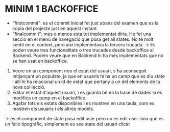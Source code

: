 # MINIM 1 BACKOFFICE
- "firstcommit": es el commit inicial fet just abans del examen que es la copia del projecte just en aquest instant.
- "finalcommit": mes o menos esta tot implementat diria. He fet una secció en el menú de navegació que posa get all states. No té molt sentit en el context, pero així implementava la tercera trucada. 
-> Es poden veure tres funcionalitats o tres trucades desde backoffice al Backend. Podem veure que en Backend hi ha més implementats que no se han usat en backoffice.
1. Veure en un component nou el estat del usuari, s'ha aconseguit mitjançant un populate, ja que en usuaris hi ha un camp que es diu state i allí hi ha relacional un id de estat que pertany a un del elements de la nova col·lecció. 
2. Editar el estat d'aquest usuari, i es guarda bé en la base de dades si es modifica un camp en el backoffice.
3. Agafar tots els estats disponibles i es mostren en una taula, com es mostren els usuaris i els altres models.



-> es el component de state posa edit user pero no es edit user sino que es un fallo tipográfic, simplement es see state del usuari clicat

